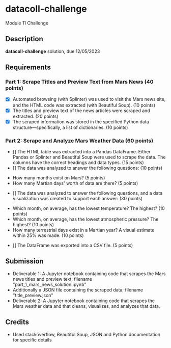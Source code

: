 # datacoll-challenge
Module 11 Challenge


## Description 
**datacoll-challenge** solution, due 12/05/2023


## Requirements 

### Part 1: Scrape Titles and Preview Text from Mars News (40 points)
- [X] Automated browsing (with Splinter) was used to visit the Mars news site, and the HTML code was extracted (with Beautiful Soup). (10 points)
- [X] The titles and preview text of the news articles were scraped and extracted. (20 points)
- [X] The scraped information was stored in the specified Python data structure—specifically, a list of dictionaries. (10 points)

### Part 2: Scrape and Analyze Mars Weather Data (60 points)
- [] The HTML table was extracted into a Pandas DataFrame. Either Pandas or Splinter and Beautiful Soup were used to scrape the data. The columns have the correct headings and data types. (15 points)
- [] The data was analyzed to answer the following questions: (10 points)
* How many months exist on Mars? (5 points)
* How many Martian days' worth of data are there? (5 points)
- [] The data was analyzed to answer the following questions, and a data visualization was created to support each answer: (30 points)
* Which month, on average, has the lowest temperature? The highest? (10 points)
* Which month, on average, has the lowest atmospheric pressure? The highest? (10 points)
* How many terrestrial days exist in a Martian year? A visual estimate within 25% was made. (10 points)
- [] The DataFrame was exported into a CSV file. (5 points)


## Submission
* Deliverable 1: A Jupyter notebook containing code that scrapes the Mars news titles and preview text; filename "part_1_mars_news_solution.ipynb"
* Additionally a JSON file containing the scraped data; filename "title_preview.json"
* Deliverable 2: A Jupyter notebook containing code that scrapes the Mars weather data and that cleans, visualizes, and analyzes that data.


## Credits 
* Used stackoverflow, Beautiful Soup, JSON and Python documentation for specific details